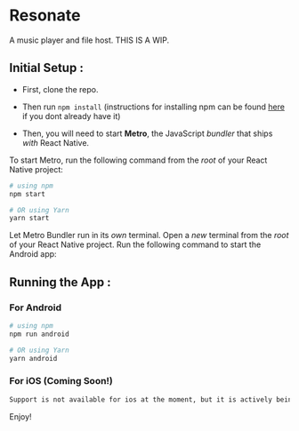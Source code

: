 
# Resonate
A music player and file host.
THIS IS A WIP. 







## Initial Setup :
- First, clone the repo.
- Then run `npm install` (instructions for installing npm can be found [here](https://docs.npmjs.com/downloading-and-installing-node-js-and-npm) if you dont already have it)

- Then, you will need to start **Metro**, the JavaScript _bundler_ that ships _with_ React Native.

To start Metro, run the following command from the _root_ of your React Native project:

```bash
# using npm
npm start

# OR using Yarn
yarn start
```



Let Metro Bundler run in its _own_ terminal. Open a _new_ terminal from the _root_ of your React Native project. Run the following command to start the Android app:

## Running the App :

### For Android 

```bash
# using npm
npm run android

# OR using Yarn
yarn android
```

### For iOS (Coming Soon!) 

```bash
Support is not available for ios at the moment, but it is actively being worked on.
```

Enjoy!


